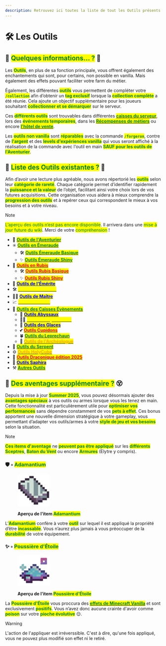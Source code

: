 ```yaml
---
description: Retrouvez ici toutes la liste de tout les Outils présents sur le serveur.
---
```


# 🛠️ Les Outils

## 💠 <mark style="color:green;">Quelques informations... ?</mark> 📃

Les <mark style="color:green;">**Outils**</mark>, en plus de sa fonction principale, vous offrent également des enchantements qui sont, pour certains, non possible en vanilla. Mais également des effets pouvant faciliter votre farm du métier.

Également, les différentes <mark style="color:green;">**outils**</mark> vous permettent de compléter votre **<mark style="color:green;">`/collection`</mark>** afin d’obtenir un <mark style="color:green;">**tag exclusif**</mark> lorsque la <mark style="color:green;">**collection complète**</mark> a été réunie. Cela ajoute un objectif supplémentaire pour les joueurs souhaitant <mark style="color:green;">**collectionner et se démarquer**</mark> sur le serveur.

Ces <mark style="color:green;">**différents outils**</mark> sont trouvables dans différentes [<mark style="color:green;">**caisses du serveur**</mark>](https://wiki.evolucraft.fr/le-gameplay/les-caisses), lors des <mark style="color:green;">**événements temporaires**</mark>, dans les [<mark style="color:green;">**Récompenses de métiers**</mark>](https://wiki.evolucraft.fr/le-gameplay/les-metiers#progression) ou encore [<mark style="color:green;">**l'hôtel de vente**</mark>](https://wiki.evolucraft.fr/le-gameplay/le-commerce#hotel-des-ventes).

Les <mark style="color:green;">**outils non vanilla**</mark> sont <mark style="color:green;">**réparables**</mark> avec la commande <mark style="color:green;">**`/forgeron`**</mark>, contre de <mark style="color:green;">**l'argent**</mark> et des <mark style="color:green;">**levels d'expériences vanilla**</mark> qui vous seront affiché à la réalisation de la commande avec l'outil en main <mark style="color:green;">**SAUF pour les outils de l'Aventurier**</mark>.

## 💠 <mark style="color:green;">Liste des Outils existantes ?</mark> 📑

Afin d’avoir une lecture plus agréable, nous avons répertorié les <mark style="color:green;">**outils**</mark> selon leur <mark style="color:green;">**catégorie de rareté**</mark>. Chaque catégorie permet d’identifier rapidement la <mark style="color:green;">**puissance et la valeur**</mark> de l’objet, facilitant ainsi votre choix lors de vos futures acquisitions. Cette organisation vous aidera à mieux comprendre la <mark style="color:green;">**progression des outils**</mark> et à repérer ceux qui correspondent le mieux à vos besoins et à votre niveau.

> [!NOTE]
> <mark style="color:green;">L’aperçu des outils n’est pas encore disponible</mark>. Il arrivera dans une <mark style="color:green;">mise à jour future du wiki</mark>. Merci de votre <mark style="color:green;">compréhension</mark> !

* 🤠 [<mark style="color:green;"><strong>Outils de l'Aventurier</strong></mark>](https://wiki.evolucraft.fr/codex/outils/aventurier)
* ✳️ [<mark style="color:green;"><strong>Outils en Émeraude</strong></mark>](https://wiki.evolucraft.fr/codex/outils/emeraude)
  * 🛠️ [<mark style="color:green;"><strong>Outils Émeraude Basique</strong></mark>](https://wiki.evolucraft.fr/codex/outils/emeraude#outils-en-émeraude)
  * ✨ [<mark style="color:green;"><strong>Outils Émeraude Shiny</strong></mark>](https://wiki.evolucraft.fr/codex/outils/emeraude#outils-en-émeraude-shiny)
* 🔻 [<mark style="color:red;"><strong>Outils en Rubis</strong></mark>](https://wiki.evolucraft.fr/codex/outils/rubis)
  * 🛠️ [<mark style="color:red;"><strong>Outils Rubis Basique</strong></mark>](https://wiki.evolucraft.fr/codex/outils/emeraude#outils-en-rubis)
  * ✨ [<mark style="color:red;"><strong>Outils Rubis Shiny</strong></mark>](https://wiki.evolucraft.fr/codex/outils/emeraude#outils-en-rubis-shiny)
* 💎 [<mark style="color:blue;"><strong>Outils de l'Émérite</strong></mark>](https://wiki.evolucraft.fr/codex/outils/emerite)
* 🛠️ [<mark style="color:yellow;"><strong>Outils des Métiers</strong></mark>](https://wiki.evolucraft.fr/codex/outils/metiers)
* 👨‍🎓 [<mark style="color:blue;"><strong>Outils de Maître</strong></mark>](https://wiki.evolucraft.fr/codex/outils/maitre)
* 📈 [<mark style="color:yellow;"><strong>Outils Évolutifs</strong></mark>](https://wiki.evolucraft.fr/codex/outils/evolutive)
* 🎁 [<mark style="color:green;"><strong>Outils des Caisses Évènements</strong></mark>](https://wiki.evolucraft.fr/codex/outils/caisses)
  * 🌊 [<mark style="color:blue;"><strong>Outils Abyssaux</strong></mark>](https://wiki.evolucraft.fr/codex/outils/caisses#outils-abyssaux)
  * 🏴‍☠️ [<mark style="color:yellow;"><strong>Outils Conquistadors</strong></mark>](https://wiki.evolucraft.fr/codex/outils/caisses#outils-conquistadors)
  * 🧊 [<mark style="color:blue;"><strong>Outils des Glaces</strong></mark>](https://wiki.evolucraft.fr/codex/outils/caisses#outils-des-glaces)
  * 💕 [<mark style="color:red;"><strong>Outils Cupidons</strong></mark>](https://wiki.evolucraft.fr/codex/outils/caisses#outils-cupidon)
  * 🍀 [<mark style="color:green;"><strong>Outils du Leprechaun</strong></mark>](https://wiki.evolucraft.fr/codex/outils/caisses#outils-du-leprechaun)
  * 🦴 [<mark style="color:orange;"><strong>Outils de l'Archéologue</strong></mark>](https://wiki.evolucraft.fr/codex/outils/caisses#outils-de-larchéologue)
* 🐍 [<mark style="color:green;"><strong>Outils du Serpent</strong></mark>](https://wiki.evolucraft.fr/codex/outils/serpent)
* ⚙️ [<mark style="color:orange;"><strong>Outils HolyCube</strong></mark>](https://wiki.evolucraft.fr/codex/outils/holycube)
* 🐲 [<mark style="color:red;"><strong>Outils Draconique édition 2025</strong></mark>](https://wiki.evolucraft.fr/codex/outils/draconique2025)
* 🐉 [<mark style="color:blue;"><strong>Outils Saphira</strong></mark>](https://wiki.evolucraft.fr/codex/outils/saphira)
* ⚒️ [<mark style="color:green;"><strong>Autres Outils</strong></mark>](https://wiki.evolucraft.fr/codex/outils/autre)

## 💠 <mark style="color:green;">Des aventages supplémentaire ?</mark> 😵

Depuis la mise à jour <mark style="color:green;">**Summer 2025**</mark>, vous pouvez désormais ajouter des <mark style="color:green;">**avantages spéciaux**</mark> à vos outils ou armes lorsque vous les tenez en main. Cette fonctionnalité est particulièrement utile pour <mark style="color:green;">**optimiser vos performances**</mark> sans dépendre constamment de vos <mark style="color:green;">**pets à effet**</mark>. Ces bonus apportent une nouvelle dimension stratégique à votre gameplay, vous permettant d’adapter vos outils/armes à votre <mark style="color:green;">**style de jeu et vos besoins**</mark> selon la situation.

> [!NOTE]
> <mark style="color:green;"><strong>Ces items d'aventage</strong></mark> ne <mark style="color:green;"><strong>peuvent pas être appliqué</strong></mark> sur les <mark style="color:green;"><strong>différents Sceptres</strong></mark>, <mark style="color:green;"><strong>Baton du Vent</strong></mark> ou encore <mark style="color:green;"><strong>Armures</strong></mark> (Elytre y compris). 

### 🛡️ ◦ <mark style="color:green;">Adamantium</mark>
<figure align="left"><img src="../../.gitbook/assets/Codex/Outils/Adamantium.png" alt=""><figcaption><p><strong>Aperçu de l'item <mark style="color:green;">Adamantium</mark></strong></p></figcaption></figure>

L’<mark style="color:green;">**Adamantium**</mark> confère à votre <mark style="color:green;">**outil**</mark> sur lequel il est appliqué la propriété d’être <mark style="color:green;">**incassable**</mark>. Vous n’aurez plus jamais à vous préoccuper de la <mark style="color:green;">**durabilité**</mark> de votre équipement.

### ✨ ◦ <mark style="color:green;">Poussière d'Étoile</mark>
<figure align="left"><img src="../../.gitbook/assets/Codex/Outils/PoussiereEtoile.png" alt=""><figcaption><p><strong>Aperçu de l'item <mark style="color:green;">Poussière d'Étoile</mark></strong></p></figcaption></figure>

La <mark style="color:green;">**Poussière d'Étoile**</mark> vous proccura des [<mark style="color:green;">**effets de Minecraft Vanilla**</mark>](https://fr.minecraft.wiki/w/Effet) et sont exclusivement <mark style="color:green;">**positifs**</mark>. Vous n’avez donc aucune crainte d'avoir comme <mark style="color:green;">**poison**</mark> sur votre <mark style="color:green;">**pioche évolutive**</mark> 😌.

> [!WARNING]
> L'action de l'appliquer est irréverssible. C'est à dire, qu'une fois appliqué, vous ne pouvez plus modifié son effet ni le retiré.




